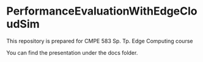 # PerformanceEvaluationWithEdgeCloudSim
This repository is prepared for CMPE 583 Sp. Tp. Edge Computing course

You can find the presentation under the docs folder.
